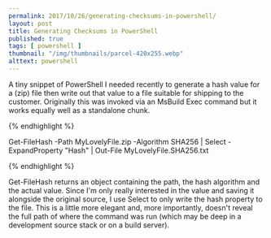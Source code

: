 ```yaml
---
permalink: 2017/10/26/generating-checksums-in-powershell/
layout: post
title: Generating Checksums in PowerShell
published: true
tags: [ powershell ]
thumbnail: "/img/thumbnails/parcel-420x255.webp"
alttext: powershell
---
```


A tiny snippet of PowerShell I needed recently to generate a hash value for a (zip) file
then write out that value to a file suitable for shipping to the customer. Originally
this was invoked via an MsBuild Exec command but it works equally well as a standalone
chunk.

{% endhighlight %}

Get-FileHash -Path MyLovelyFile.zip -Algorithm SHA256 |
Select -ExpandProperty "Hash" |
Out-File MyLovelyFile.SHA256.txt

{% endhighlight %}

Get-FileHash returns an object containing the path, the hash algorithm and the actual
value. Since I'm only really interested in the value and saving it alongside the
original source, I use Select to only write the hash property to the file. This is a
little more elegant and, more importantly, doesn't reveal the full path of where the
command was run (which may be deep in a development source stack or on a build server). 
